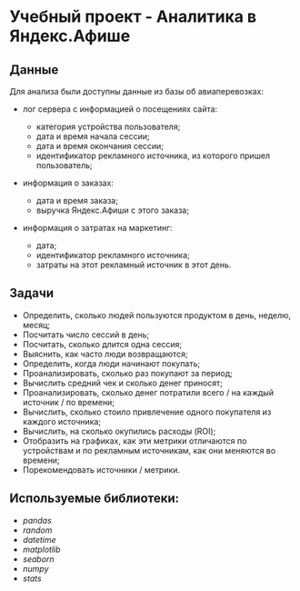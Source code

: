 # Учебный проект - Аналитика в Яндекс.Афише


## Данные

Для анализа были доступны данные из базы об авиаперевозках:

- лог сервера с информацией о посещениях сайта:
  - категория устройства пользователя;
  - дата и время начала сессии;
  - дата и время окончания сессии;
  - идентификатор рекламного источника, из которого пришел пользователь;
  
- информация о заказах:
  - дата и время заказа;
  - выручка Яндекс.Афиши с этого заказа;
  
- информация о затратах на маркетинг:
  - дата;
  - идентификатор рекламного источника;
  - затраты на этот рекламный источник в этот день.
  

## Задачи

- Определить, сколько людей пользуются продуктом в день, неделю, месяц;
- Посчитать число сессий в день;
- Посчитать, сколько длится одна сессия;
- Выяснить, как часто люди возвращаются;
- Определить, когда люди начинают покупать;
- Проанализировать, сколько раз покупают за период;
- Вычислить средний чек и сколько денег приносят;
- Проанализировать, сколько денег потратили всего / на каждый источник / по времени;
- Вычислить, сколько стоило привлечение одного покупателя из каждого источника;
- Вычислить, на сколько окупились расходы (ROI);
- Отобразить на графиках, как эти метрики отличаются по устройствам и по рекламным источникам, как они меняются во времени;
- Порекомендовать источники / метрики.


## Используемые библиотеки:
- *pandas*
- *random*
- *datetime*
- *matplotlib*
- *seaborn*
- *numpy*
- *stats*